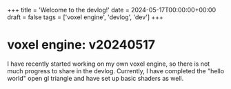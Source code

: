 +++
title = 'Welcome to the devlog!'
date = 2024-05-17T00:00:00+00:00
draft = false
tags = ['voxel engine', 'devlog', 'dev']
+++

voxel engine: v20240517
===

I have recently started working on my own voxel engine, so there is not much progress to share in the devlog. Currently, I have completed the "hello world" open gl triangle and have set up basic shaders as well.
